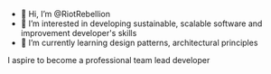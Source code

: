- 👋 Hi, I’m @RiotRebellion
- 👀 I’m interested in developing sustainable, scalable software and improvement developer's skills 
- 🌱 I’m currently learning design patterns, architectural principles

I aspire to become a professional team lead developer

<!---
RiotRebellion/RiotRebellion is a ✨ special ✨ repository because its `README.md` (this file) appears on your GitHub profile.
You can click the Preview link to take a look at your changes.
--->
